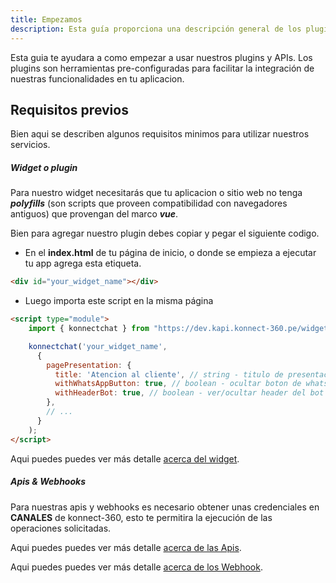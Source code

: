 ```yaml
---
title: Empezamos
description: Esta guía proporciona una descripción general de los plugins y las APIs de nuestra plataforma, ayudándote a comenzar a extender e integrarte con nuestros servicios.
---
```


Esta guia te ayudara a como empezar a usar nuestros plugins y APIs. Los plugins son herramientas pre-configuradas para facilitar la integración de nuestras funcionalidades en tu aplicacion. 

## Requisitos previos

Bien aqui se describen algunos requisitos minimos para utilizar nuestros servicios.

##### Widget o plugin

Para nuestro widget necesitarás que tu aplicacion o sitio web no tenga ***polyfills*** (son scripts que proveen compatibilidad con navegadores antiguos) que provengan del marco ***vue***.

Bien para agregar nuestro plugin debes copiar y pegar el siguiente codigo.

- En el **index.html** de tu página de inicio, o donde se empieza a ejecutar tu app agrega esta etiqueta.

```html
<div id="your_widget_name"></div>

```

- Luego importa este script en la misma página

```html
<script type="module">
    import { konnectchat } from "https://dev.kapi.konnect-360.pe/widget/konnectchat.es.min.js";

    konnectchat('your_widget_name',
      {
        pagePresentation: {
          title: 'Atencion al cliente', // string - titulo de presentación
          withWhatsAppButton: true, // boolean - ocultar boton de whatsapp
          withHeaderBot: true, // boolean - ver/ocultar header del bot
        },
        // ...
      }
    );
</script>
```
Aqui puedes puedes ver más detalle [acerca del widget](/guides/widgetbot/).


##### Apis & Webhooks

Para nuestras apis y webhooks es necesario obtener unas credenciales en **CANALES** de konnect-360, esto te permitira la ejecución de las operaciones solicitadas.


Aqui puedes puedes ver más detalle [acerca de las Apis](/auth/).

Aqui puedes puedes ver más detalle [acerca de los Webhook](/auth/).


